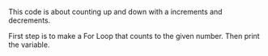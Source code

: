 This code is about counting up and down with a increments and decrements.

First step is to make a For Loop that counts to the given number. Then print the variable.
